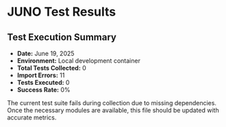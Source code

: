 # JUNO Test Results

## Test Execution Summary

* **Date:** June 19, 2025
* **Environment:** Local development container
* **Total Tests Collected:** 0
* **Import Errors:** 11
* **Tests Executed:** 0
* **Success Rate:** 0%

The current test suite fails during collection due to missing dependencies.
Once the necessary modules are available, this file should be updated with
accurate metrics.
